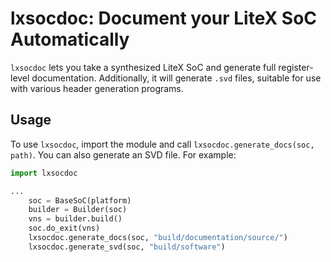 # lxsocdoc: Document your LiteX SoC Automatically

`lxsocdoc` lets you take a synthesized LiteX SoC and generate full
register-level documentation.  Additionally, it will generate `.svd` files,
suitable for use with various header generation programs.

## Usage

To use `lxsocdoc`, import the module and call `lxsocdoc.generate_docs(soc, path)`.
You can also generate an SVD file.  For example:

```python
import lxsocdoc

...
    soc = BaseSoC(platform)
    builder = Builder(soc)
    vns = builder.build()
    soc.do_exit(vns)
    lxsocdoc.generate_docs(soc, "build/documentation/source/")
    lxsocdoc.generate_svd(soc, "build/software")
```
